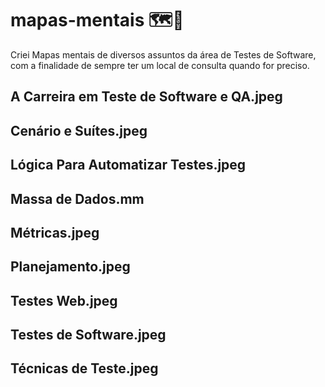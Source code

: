 # mapas-mentais 🗺️🧠
Criei Mapas mentais de diversos assuntos da área de Testes de Software, com a finalidade de sempre ter um local de consulta quando for preciso.



## **A Carreira em Teste de Software e QA.jpeg**

## **Cenário e Suítes.jpeg**

## **Lógica Para Automatizar Testes.jpeg**

## **Massa de Dados.mm**

## **Métricas.jpeg**

## **Planejamento.jpeg**

## **Testes Web.jpeg**

## **Testes de Software.jpeg**

## **Técnicas de Teste.jpeg**
